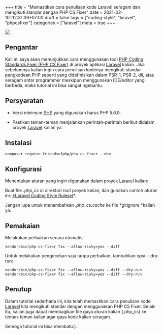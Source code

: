 +++
title = "Memastikan cara penulisan kode Laravel seragam dan mengikuti standar dengan PHP CS Fixer"
date = 2021-02-10T12:31:39+07:00
draft = false
tags = ["coding-style", "laravel", "phpcsfixer"]
categories = ["laravel"]
meta = true
+++

![](https://cdn-images-1.medium.com/max/2400/1*4f9-neh_txfD-At1LeoRwA.png)

## Pengantar

Kali ini saya akan menunjukkan cara menggunakan tool [PHP Coding Standards Fixer (PHP CS Fixer)](https://github.com/FriendsOfPHP/PHP-CS-Fixer) di proyek aplikasi [Laravel](https://laravel.com) kalian. Jika sebelumnya kalian ingin cara penulisan kodenya mengikuti standar pengkodean PHP seperti yang didefinisikan dalam PSR-1, PSR-2, dll, atau seragam antar programmer meskipun menggunakan IDE/editor yang berbeda, maka tutorial ini bisa sangat ngebantu.

## Persyaratan

* Versi minimum [PHP](https://www.php.net) yang digunakan harus PHP 5.6.0.

* Pastikan teman-teman menjalankan perintah-perintah berikut didalam proyek [Laravel](https://laravel.com) kalian ya.

## Instalasi

    composer require friendsofphp/php-cs-fixer --dev

## Konfigurasi

Menentukan aturan yang ingin digunakan dalam proyek [Laravel](https://laravel.com) kalian:

Buat file *.php_cs* di direktori root proyek kalian, dan gunakan contoh aturan ini: [*Laravel Coding Style Ruleset](https://gist.github.com/FransiscusRolandaMalau/41d5c147dc4a7ff8dd1a02edb2bdabdf)*.

Jangan lupa untuk menambahkan *.php_cs.cache* ke file *gitignore *kalian ya.

## Pemakaian

Melakukan perbaikan secara otomatis:

    vendor/bin/php-cs-fixer fix --allow-risky=yes --diff

Untuk melakukan pengecekan saja tanpa perbaikan, tambahkan opsi --dry-run:

    vendor/bin/php-cs-fixer fix --allow-risky=yes --diff --dry-run
    vendor/bin/php-cs-fixer fix --allow-risky=yes --diff --dry-run

## Penutup

Dalam tutorial sederhana ini, kita telah memastikan cara penulisan kode [Laravel](https://laravel.com) kita mengikuti standar dengan menggunakan PHP CS Fixer. Selain itu, kalian juga dapat membagikan file gaya aturan kalian (.php_cs) ke teman-teman kalian agar gaya kode kalian seragam.

Semoga tutorial ini bisa membatu:).
